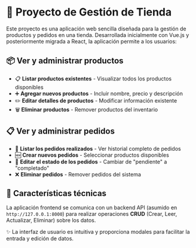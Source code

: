 # 🏪 Proyecto de Gestión de Tienda

Este proyecto es una aplicación web sencilla diseñada para la gestión de productos y pedidos en una tienda. Desarrollada inicialmente con Vue.js y posteriormente migrada a React, la aplicación permite a los usuarios:

## 📦 Ver y administrar productos

- 📋 **Listar productos existentes** - Visualizar todos los productos disponibles
- ➕ **Agregar nuevos productos** - Incluir nombre, precio y descripción
- ✏️ **Editar detalles de productos** - Modificar información existente
- 🗑️ **Eliminar productos** - Remover productos del inventario

## 📋 Ver y administrar pedidos

- 📜 **Listar los pedidos realizados** - Ver historial completo de pedidos
- 🆕 **Crear nuevos pedidos** - Seleccionar productos disponibles
- 🔄 **Editar el estado de los pedidos** - Cambiar de "pendiente" a "completado"
- ❌ **Eliminar pedidos** - Remover pedidos del sistema

## 🔧 Características técnicas

La aplicación frontend se comunica con un backend API (asumido en `http://127.0.0.1:8000`) para realizar operaciones **CRUD** (Crear, Leer, Actualizar, Eliminar) sobre los datos. 

✨ La interfaz de usuario es intuitiva y proporciona modales para facilitar la entrada y edición de datos.